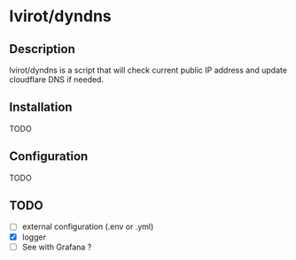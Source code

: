 # lvirot/dyndns
## Description
lvirot/dyndns is a script that will check current public IP address and update cloudflare DNS if needed.

## Installation
TODO

## Configuration
TODO

## TODO
 - [ ] external configuration (.env or .yml)
 - [x] logger
 - [ ] See with Grafana ?